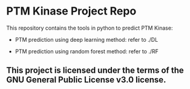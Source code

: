 # PTM Kinase Project Repo

This repository contains the  tools in python to predict PTM Kinase:

- PTM prediction using deep learning method: refer to ./DL

- PTM prediction using random forest method: refer to ./RF

## This project is licensed under the terms of the GNU General Public License v3.0 license.